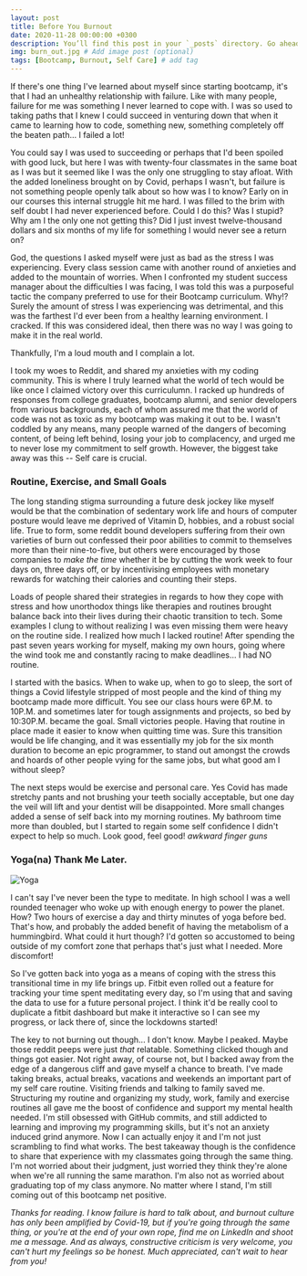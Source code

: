 ```yaml
---
layout: post
title: Before You Burnout
date: 2020-11-28 00:00:00 +0300
description: You’ll find this post in your `_posts` directory. Go ahead and edit it and re-build the site to see your changes. # Add post description (optional)
img: burn_out.jpg # Add image post (optional)
tags: [Bootcamp, Burnout, Self Care] # add tag
---
```


If there's one thing I've learned about myself since starting bootcamp, it's that I had an unhealthy relationship with failure. Like with many people, failure for me was something I never learned to cope with. I was so used to taking paths that I knew I could succeed in venturing down that when it came to learning how to code, something new, something completely off the beaten path... I failed a lot! 
 
You could say I was used to succeeding or perhaps that I'd been spoiled with good luck, but here I was with twenty-four classmates in the same boat as I was but it seemed like I was the only one struggling to stay afloat. With the added loneliness brought on by Covid, perhaps I wasn't, but failure is not something people openly talk about so how was I to know? Early on in our courses this internal struggle hit me hard. I was filled to the brim with self doubt I had never experienced before. Could I do this? Was I stupid? Why am I the only one not getting this? Did I just invest twelve-thousand dollars and six months of my life for something I would never see a return on? 
 
God, the questions I asked myself were just as bad as the stress I was experiencing. Every class session came with another round of anxieties and added to the mountain of worries. When I confronted my student success manager about the difficulties I was facing, I was told this was a purposeful tactic the company preferred to use for their Bootcamp curriculum. Why!? Surely the amount of stress I was experiencing was detrimental, and this was the farthest I'd ever been from a healthy learning environment. I cracked. If this was considered ideal, then there was no way I was going to make it in the real world. 
 
Thankfully, I'm a loud mouth and I complain a lot. 
 
I took my woes to Reddit, and shared my anxieties with my coding community. This is where I truly learned what the world of tech would be like once I claimed victory over this curriculumn. I racked up hundreds of responses from college graduates, bootcamp alumni, and senior developers from various backgrounds, each of whom assured me that the world of code was not as toxic as my bootcamp was making it out to be. I wasn't coddled by any means, many people warned of the dangers of becoming content, of being left behind, losing your job to complacency, and urged me to never lose my commitment to self growth. However, the biggest take away was this -- Self care is crucial. 
 
### Routine, Exercise, and Small Goals
 
The long standing stigma surrounding a future desk jockey like myself would be that the combination of sedentary work life and hours of computer posture would leave me deprived of Vitamin D, hobbies, and a robust social life. True to form, some reddit bound developers suffering from their own varieties of burn out confessed their poor abilities to commit to themselves more than their nine-to-five, but others were encouraged by those companies to <i>make the time</i> whether it be by cutting the work week to four days on, three days off, or by incentivising employees with monetary rewards for watching their calories and counting their steps.
 
Loads of people shared their strategies in regards to how they cope with stress and how unorthodox things like therapies and routines brought balance back into their lives during their chaotic transition to tech. Some examples I clung to without realizing I was even missing them were heavy on the routine side. I realized how much I lacked routine! After spending the past seven years working for myself, making my own hours, going where the wind took me and constantly racing to make deadlines... I had NO routine. 
 
I started with the basics. When to wake up, when to go to sleep, the sort of things a Covid lifestyle stripped of most people and the kind of thing my bootcamp made more difficult. You see our class hours were 6P.M. to 10P.M. and sometimes later for tough assignments and projects, so bed by 10:30P.M. became the goal. Small victories people. Having that routine in place made it easier to know when quitting time was. Sure this transition would be life changing, and it was essentially my job for the six month duration to become an epic programmer, to stand out amongst the crowds and hoards of other people vying for the same jobs, but what good am I without sleep?
 
The next steps would be exercise and personal care. Yes Covid has made stretchy pants and not brushing your teeth socially acceptable, but one day the veil will lift and your dentist will be disappointed. More small changes added a sense of self back into my morning routines. My bathroom time more than doubled, but I started to regain some self confidence I didn't expect to help so much. Look good, feel good! <i>*awkward finger guns*</i>
 
### Yoga(na) Thank Me Later.
![Yoga]({{site.baseurl}}/assets/img/yoga.jpg)
 
I can't say I've never been the type to meditate. In high school I was a well rounded teenager who woke up with enough energy to power the planet. How? Two hours of exercise a day and thirty minutes of yoga before bed. That's how, and probably the added benefit of having the metabolism of a hummingbird. What could it hurt though? I'd gotten so accustomed to being outside of my comfort zone that perhaps that's just what I needed. More discomfort!

So I've gotten back into yoga as a means of coping with the stress this transitional time in my life brings up. Fitbit even rolled out a feature for tracking your time spent meditating every day, so I'm using that and saving the data to use for a future personal project. I think it'd be really cool to duplicate a fitbit dashboard but make it interactive so I can see my progress, or lack there of, since the lockdowns started! 
 
The key to not burning out though... I don't know. Maybe I peaked. Maybe those reddit peeps were just <i>that</i> relatable. Something clicked though and things got easier. Not right away, of course not, but I backed away from the edge of a dangerous cliff and gave myself a chance to breath. I've made taking breaks, actual breaks, vacations and weekends an important part of my self care routine. Visiting friends and talking to family saved me. Structuring my routine and organizing my study, work, family and exercise routines all gave me the boost of confidence and support my mental health needed. I'm still obsessed with GitHub commits, and still addicted to learning and improving my programming skills, but it's not an anxiety induced grind anymore. Now I can actually enjoy it and I'm not just scrambling to find what works. The best takeaway though is the confidence to share that experience with my classmates going through the same thing. I'm not worried about their judgment, just worried they think they're alone when we're all running the same marathon. I'm also not as worried about graduating top of my class anymore. No matter where I stand, I'm still coming out of this bootcamp net positive. 

<i>Thanks for reading. I know failure is hard to talk about, and burnout culture has only been amplified by Covid-19, but if you're going through the same thing, or you're at the end of your own rope, find me on LinkedIn and shoot me a message. And as always, constructive criticism is very welcome, you can't hurt my feelings so be honest. Much appreciated, can't wait to hear from you!</i>